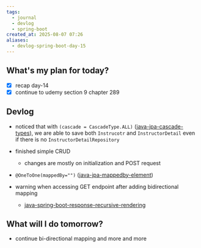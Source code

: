 ```yaml
---
tags:
  - journal
  - devlog
  - spring-boot
created_at: 2025-08-07 07:26
aliases:
  - devlog-spring-boot-day-15
---
```

## What's my plan for today?
- [x] recap day-14
- [x] continue to udemy section 9 chapter 289

## Devlog
- noticed that with `(cascade = CascadeType.ALL)` ([java-jpa-cascade-types](../dev/java/jpa/java-jpa-cascade-types.md)), we are able to save both `Instrucotr` and `InstructorDetail` even if there is no `InstructorDetailRepository`
- finished simple CRUD
	- changes are mostly on initialization and POST request
- `@OneToOne(mappedBy="")` ([java-jpa-mappedby-element](../dev/java/jpa/java-jpa-onetoone-annotation.md))
	
- warning when accessing GET endpoint after adding bidirectional mapping
	- [java-spring-boot-response-recursive-rendering](../dev/java/spring/java-spring-boot-response-recursive-rendering.md)

## What will I do tomorrow?
- continue bi-directional mapping and more and more